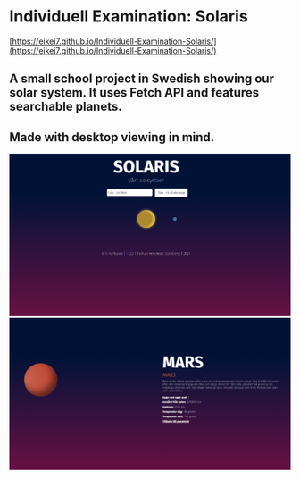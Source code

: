 # Individuell Examination: Solaris
[https://eikei7.github.io/Individuell-Examination-Solaris/](https://eikei7.github.io/Individuell-Examination-Solaris/)
## A small school project in Swedish showing our solar system. It uses Fetch API and features searchable planets.
## Made with desktop viewing in mind.
![Index page](/img/screen1.PNG)
![Planet page](/img/screen2.PNG)
